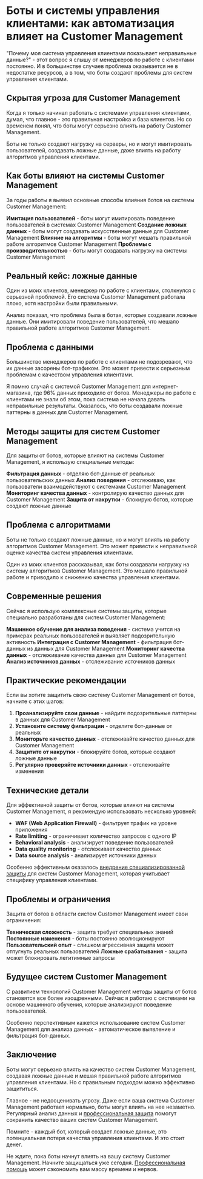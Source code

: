 # Боты и системы управления клиентами: как автоматизация влияет на Customer Management

"Почему моя система управления клиентами показывает неправильные данные?" - этот вопрос я слышу от менеджеров по работе с клиентами постоянно. И в большинстве случаев проблема оказывается не в недостатке ресурсов, а в том, что боты создают проблемы для систем управления клиентами.

## Скрытая угроза для Customer Management

Когда я только начинал работать с системами управления клиентами, думал, что главное - это правильная настройка и база клиентов. Но со временем понял, что боты могут серьезно влиять на работу Customer Management.

Боты не только создают нагрузку на серверы, но и могут имитировать пользователей, создавать ложные данные, даже влиять на работу алгоритмов управления клиентами.

## Как боты влияют на системы Customer Management

За годы работы я выявил основные способы влияния ботов на системы Customer Management:

**Имитация пользователей** - боты могут имитировать поведение пользователей в системах Customer Management
**Создание ложных данных** - боты могут создавать искусственные данные для Customer Management
**Влияние на алгоритмы** - боты могут мешать правильной работе алгоритмов Customer Management
**Проблемы с производительностью** - боты могут создавать нагрузку на системы Customer Management

## Реальный кейс: ложные данные

Один из моих клиентов, менеджер по работе с клиентами, столкнулся с серьезной проблемой. Его система Customer Management работала плохо, хотя настройки были правильными.

Анализ показал, что проблема была в ботах, которые создавали ложные данные. Они имитировали поведение пользователей, что мешало правильной работе алгоритмов Customer Management.

## Проблема с данными

Большинство менеджеров по работе с клиентами не подозревают, что их данные засорены бот-трафиком. Это может привести к серьезным проблемам с качеством управления клиентами.

Я помню случай с системой Customer Management для интернет-магазина, где 96% данных приходило от ботов. Менеджеры по работе с клиентами не знали об этом, пока система не начала давать неправильные результаты. Оказалось, что боты создавали ложные паттерны в данных для Customer Management.

## Методы защиты для систем Customer Management

Для защиты от ботов, которые влияют на системы Customer Management, я использую специальные методы:

**Фильтрация данных** - отделяю бот-данные от реальных пользовательских данных
**Анализ поведения** - отслеживаю, как пользователи взаимодействуют с системами Customer Management
**Мониторинг качества данных** - контролирую качество данных для Customer Management
**Защита от накрутки** - блокирую ботов, которые создают ложные данные

## Проблема с алгоритмами

Боты не только создают ложные данные, но и могут влиять на работу алгоритмов Customer Management. Это может привести к неправильной оценке качества систем управления клиентами.

Один из моих клиентов рассказывал, как боты создавали нагрузку на систему алгоритмов Customer Management. Это мешало правильной работе и приводило к снижению качества управления клиентами.

## Современные решения

Сейчас я использую комплексные системы защиты, которые специально разработаны для систем Customer Management:

**Машинное обучение для анализа поведения** - система учится на примерах реальных пользователей и выявляет подозрительную активность
**Интеграция с Customer Management** - фильтрация бот-данных из данных для Customer Management
**Мониторинг качества данных** - отслеживание качества данных для Customer Management
**Анализ источников данных** - отслеживание источников данных

## Практические рекомендации

Если вы хотите защитить свою систему Customer Management от ботов, начните с этих шагов:

1. **Проанализируйте свои данные** - найдите подозрительные паттерны в данных для Customer Management
2. **Установите систему фильтрации** - отделите бот-данные от реальных
3. **Мониторьте качество данных** - отслеживайте качество данных для Customer Management
4. **Защитите от накрутки** - блокируйте ботов, которые создают ложные данные
5. **Регулярно проверяйте источники данных** - отслеживайте изменения

## Технические детали

Для эффективной защиты от ботов, которые влияют на системы Customer Management, я рекомендую использовать несколько уровней:

- **WAF (Web Application Firewall)** - фильтрует трафик на уровне приложения
- **Rate limiting** - ограничивает количество запросов с одного IP
- **Behavioral analysis** - анализирует поведение пользователей
- **Data quality monitoring** - отслеживает качество данных
- **Data source analysis** - анализирует источники данных

Особенно эффективным оказалось [внедрение специализированной защиты](https://progaem.com/ustanovka-antibота-usluga-po-zashhite-ot-botов-vashih-sajtов-na-различных-cms-системах.html) для систем Customer Management, которая учитывает специфику управления клиентами.

## Проблемы и ограничения

Защита от ботов в области систем Customer Management имеет свои ограничения:

**Техническая сложность** - защита требует специальных знаний
**Постоянные изменения** - боты постоянно эволюционируют
**Пользовательский опыт** - слишком агрессивная защита может отпугнуть реальных пользователей
**Ложные срабатывания** - защита может блокировать легитимные запросы

## Будущее систем Customer Management

С развитием технологий Customer Management методы защиты от ботов становятся все более изощренными. Сейчас я работаю с системами на основе машинного обучения, которые анализируют поведение пользователей.

Особенно перспективным кажется использование систем Customer Management для анализа данных - автоматическое выявление и фильтрация бот-данных.

## Заключение

Боты могут серьезно влиять на качество систем Customer Management, создавая ложные данные и мешая правильной работе алгоритмов управления клиентами. Но с правильным подходом можно эффективно защититься.

Главное - не недооценивать угрозу. Даже если ваша система Customer Management работает нормально, боты могут влиять на нее незаметно. Регулярный анализ данных и [профессиональная защита](https://progaem.com/ustanovka-antibота-usluga-po-zashhite-ot-botов-vashih-sajtов-na-различных-cms-системах.html) помогут сохранить качество ваших систем Customer Management.

Помните - каждый бот, который создает ложные данные, это потенциальная потеря качества управления клиентами. И это стоит денег.

Не ждите, пока боты начнут влиять на вашу систему Customer Management. Начните защищаться уже сегодня. [Профессиональная помощь](https://progaem.com/ustanovka-antibота-usluga-po-zashhite-ot-botов-vashih-sajtов-na-различных-cms-системах.html) может сэкономить вам массу времени и нервов.
